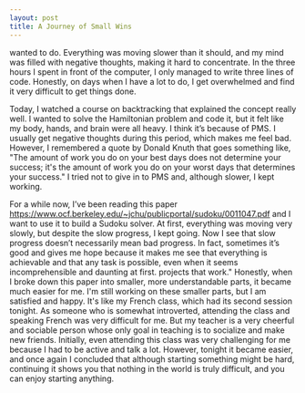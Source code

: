```yaml
---
layout: post
title: A Journey of Small Wins
---
```



 wanted to do. Everything was moving slower than it should, and my mind was filled with negative thoughts, making it hard to concentrate. In the three hours I spent in front of the computer, I only managed to write three lines of code. Honestly, on days when I have a lot to do, I get overwhelmed and find it very difficult to get things done.

Today, I watched a course on backtracking that explained the concept really well. I wanted to solve the Hamiltonian problem and code it, but it felt like my body, hands, and brain were all heavy. I think it’s because of PMS. I usually get negative thoughts during this period, which makes me feel bad. However, I remembered a quote by Donald Knuth that goes something like, "The amount of work you do on your best days does not determine your success; it's the amount of work you do on your worst days that determines your success." I tried not to give in to PMS and, although slower, I kept working.

For a while now, I’ve been reading this paper https://www.ocf.berkeley.edu/~jchu/publicportal/sudoku/0011047.pdf and I want to use it to build a Sudoku solver. At first, everything was moving very slowly, but despite the slow progress, I kept going. Now I see that slow progress doesn’t necessarily mean bad progress. In fact, sometimes it’s good and gives me hope because it makes me see that everything is achievable and that any task is possible, even when it seems incomprehensible and daunting at first.
projects that work." Honestly, when I broke down this paper into smaller, more understandable parts, it became much easier for me. I'm still working on these smaller parts, but I am satisfied and happy.
It's like my French class, which had its second session tonight. As someone who is somewhat introverted, attending the class and speaking French was very difficult for me. But my teacher is a very cheerful and sociable person whose only goal in teaching is to socialize and make new friends. Initially, even attending this class was very challenging for me because I had to be active and talk a lot. However, tonight it became easier, and once again I concluded that although starting something might be hard, continuing it shows you that nothing in the world is truly difficult, and you can enjoy starting anything.